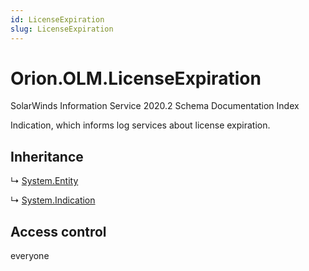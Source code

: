 ```yaml
---
id: LicenseExpiration
slug: LicenseExpiration
---
```


# Orion.OLM.LicenseExpiration

SolarWinds Information Service 2020.2 Schema Documentation Index

Indication, which informs log services about license expiration.

## Inheritance

↳ [System.Entity](./../System/Entity)

↳ [System.Indication](./../System/Indication)

## Access control

everyone

